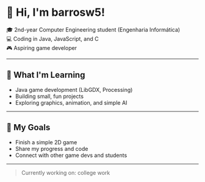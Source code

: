 # 👋 Hi, I'm barrosw5!

🎓 2nd-year Computer Engineering student (Engenharia Informática)  
💻 Coding in Java, JavaScript, and C  
🎮 Aspiring game developer

---

## 🌟 What I'm Learning

- Java game development (LibGDX, Processing)
- Building small, fun projects
- Exploring graphics, animation, and simple AI

---

## 🚀 My Goals

- Finish a simple 2D game
- Share my progress and code
- Connect with other game devs and students

--- 
> Currently working on: college work
